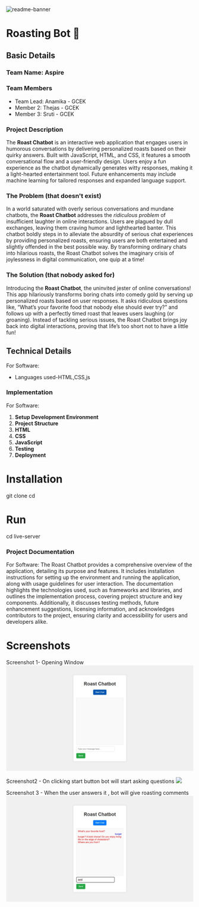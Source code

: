 <img width="1280" alt="readme-banner" src="https://github.com/user-attachments/assets/35332e92-44cb-425b-9dff-27bcf1023c6c">

# Roasting Bot 🎯


## Basic Details
### Team Name: Aspire


### Team Members
- Team Lead: Anamika - GCEK
- Member 2: Thejas - GCEK
- Member 3: Sruti - GCEK

### Project Description
The **Roast Chatbot** is an interactive web application that engages users in humorous conversations by delivering personalized roasts based on their quirky answers. Built with JavaScript, HTML, and CSS, it features a smooth conversational flow and a user-friendly design. Users enjoy a fun experience as the chatbot dynamically generates witty responses, making it a light-hearted entertainment tool. Future enhancements may include machine learning for tailored responses and expanded language support.

### The Problem (that doesn't exist)
In a world saturated with overly serious conversations and mundane chatbots, the **Roast Chatbot** addresses the *ridiculous problem* of insufficient laughter in online interactions. Users are plagued by dull exchanges, leaving them craving humor and lighthearted banter. This chatbot boldly steps in to alleviate the absurdity of serious chat experiences by providing personalized roasts, ensuring users are both entertained and slightly offended in the best possible way. By transforming ordinary chats into hilarious roasts, the Roast Chatbot solves the imaginary crisis of joylessness in digital communication, one quip at a time!

### The Solution (that nobody asked for)
Introducing the **Roast Chatbot**, the uninvited jester of online conversations! This app hilariously transforms boring chats into comedy gold by serving up personalized roasts based on user responses. It asks ridiculous questions like, “What’s your favorite food that nobody else should ever try?” and follows up with a perfectly timed roast that leaves users laughing (or groaning). Instead of tackling serious issues, the Roast Chatbot brings joy back into digital interactions, proving that life’s too short not to have a little fun!

## Technical Details
For Software:
- Languages used-HTML,CSS,js

### Implementation
For Software:
1. **Setup Development Environment**
2. **Project Structure**
3. **HTML**
4. **CSS**
5. **JavaScript**
6. **Testing**
7. **Deployment**
# Installation
git clone <repository-url>
cd <project-directory>

# Run
cd <project-directory>
live-server

### Project Documentation
For Software:
The Roast Chatbot provides a comprehensive overview of the application, detailing its purpose and features. It includes installation instructions for setting up the environment and running the application, along with usage guidelines for user interaction. The documentation highlights the technologies used, such as frameworks and libraries, and outlines the implementation process, covering project structure and key components. Additionally, it discusses testing methods, future enhancement suggestions, licensing information, and acknowledges contributors to the project, ensuring clarity and accessibility for users and developers alike.

# Screenshots 
Screenshot 1- Opening Window
<img src="IMG-20241026-WA0025.jpg">

Screenshot2 - On clicking start button bot will start asking questions 
<img src="IMG-20241026-WA0026.jpg">

Screenshot 3 - When the user answers it , bot will give roasting  comments
<img src="IMG-20241026-WA0027.jpg">
